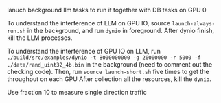 lanuch background llm tasks to run it together with DB tasks on GPU 0

To understand the interference of LLM on GPU IO, source `launch-always-run.sh` in the background, and run `dynio` in foreground.
After dynio finish, kill the LLM processes.

To understand the interference of GPU IO on LLM, run `./build/src/examples/dynio -t 8000000000 -g 20000000 -r 5000 -f ./data/rand_uint32_4b.bin` in the background (need to comment out the checking code).
Then, run `source launch-short.sh` five times to get the throughput on each GPU
After collection all the resources, kill the `dynio`.

Use fraction 10 to measure single direction traffic